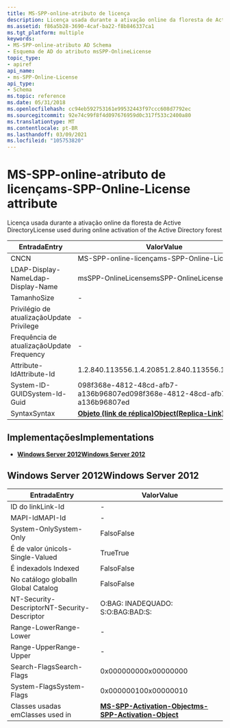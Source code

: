 ```yaml
---
title: MS-SPP-online-atributo de licença
description: Licença usada durante a ativação online da floresta de Active Directory | MS-SPP-online-atributo de licença
ms.assetid: f86a5b28-3690-4caf-ba22-f8b846337ca1
ms.tgt_platform: multiple
keywords:
- MS-SPP-online-atributo AD Schema
- Esquema de AD do atributo msSPP-OnlineLicense
topic_type:
- apiref
api_name:
- ms-SPP-Online-License
api_type:
- Schema
ms.topic: reference
ms.date: 05/31/2018
ms.openlocfilehash: cc94eb592753161e99532443f97ccc608d7792ec
ms.sourcegitcommit: 92e74c99f8f4d097676959d0c317f533c2400a80
ms.translationtype: MT
ms.contentlocale: pt-BR
ms.lasthandoff: 03/09/2021
ms.locfileid: "105753820"
---
```

# <a name="ms-spp-online-license-attribute"></a><span data-ttu-id="7e755-105">MS-SPP-online-atributo de licença</span><span class="sxs-lookup"><span data-stu-id="7e755-105">ms-SPP-Online-License attribute</span></span>

<span data-ttu-id="7e755-106">Licença usada durante a ativação online da floresta de Active Directory</span><span class="sxs-lookup"><span data-stu-id="7e755-106">License used during online activation of the Active Directory forest</span></span>



| <span data-ttu-id="7e755-107">Entrada</span><span class="sxs-lookup"><span data-stu-id="7e755-107">Entry</span></span> | <span data-ttu-id="7e755-108">Valor</span><span class="sxs-lookup"><span data-stu-id="7e755-108">Value</span></span> |
|-------------------|-------------------------------------------------------|
| <span data-ttu-id="7e755-109">CN</span><span class="sxs-lookup"><span data-stu-id="7e755-109">CN</span></span>                | <span data-ttu-id="7e755-110">MS-SPP-online-licença</span><span class="sxs-lookup"><span data-stu-id="7e755-110">ms-SPP-Online-License</span></span>                                 |
| <span data-ttu-id="7e755-111">LDAP-Display-Name</span><span class="sxs-lookup"><span data-stu-id="7e755-111">Ldap-Display-Name</span></span> | <span data-ttu-id="7e755-112">msSPP-OnlineLicense</span><span class="sxs-lookup"><span data-stu-id="7e755-112">msSPP-OnlineLicense</span></span>                                   |
| <span data-ttu-id="7e755-113">Tamanho</span><span class="sxs-lookup"><span data-stu-id="7e755-113">Size</span></span>              | \-                                                    |
| <span data-ttu-id="7e755-114">Privilégio de atualização</span><span class="sxs-lookup"><span data-stu-id="7e755-114">Update Privilege</span></span>  | \-                                                    |
| <span data-ttu-id="7e755-115">Frequência de atualização</span><span class="sxs-lookup"><span data-stu-id="7e755-115">Update Frequency</span></span>  | \-                                                    |
| <span data-ttu-id="7e755-116">Attribute-Id</span><span class="sxs-lookup"><span data-stu-id="7e755-116">Attribute-Id</span></span>      | <span data-ttu-id="7e755-117">1.2.840.113556.1.4.2085</span><span class="sxs-lookup"><span data-stu-id="7e755-117">1.2.840.113556.1.4.2085</span></span>                               |
| <span data-ttu-id="7e755-118">System-ID-GUID</span><span class="sxs-lookup"><span data-stu-id="7e755-118">System-Id-Guid</span></span>    | <span data-ttu-id="7e755-119">098f368e-4812-48cd-afb7-a136b96807ed</span><span class="sxs-lookup"><span data-stu-id="7e755-119">098f368e-4812-48cd-afb7-a136b96807ed</span></span>                  |
| <span data-ttu-id="7e755-120">Syntax</span><span class="sxs-lookup"><span data-stu-id="7e755-120">Syntax</span></span>            | [<span data-ttu-id="7e755-121">**Objeto (link de réplica)**</span><span class="sxs-lookup"><span data-stu-id="7e755-121">**Object(Replica-Link)**</span></span>](s-object-replica-link.md) |



## <a name="implementations"></a><span data-ttu-id="7e755-122">Implementações</span><span class="sxs-lookup"><span data-stu-id="7e755-122">Implementations</span></span>

-   [<span data-ttu-id="7e755-123">**Windows Server 2012**</span><span class="sxs-lookup"><span data-stu-id="7e755-123">**Windows Server 2012**</span></span>](#windows-server-2012)

## <a name="windows-server-2012"></a><span data-ttu-id="7e755-124">Windows Server 2012</span><span class="sxs-lookup"><span data-stu-id="7e755-124">Windows Server 2012</span></span>



| <span data-ttu-id="7e755-125">Entrada</span><span class="sxs-lookup"><span data-stu-id="7e755-125">Entry</span></span> | <span data-ttu-id="7e755-126">Valor</span><span class="sxs-lookup"><span data-stu-id="7e755-126">Value</span></span> |
|------------------------|-------------------------------------------------------------------------|
| <span data-ttu-id="7e755-127">ID do link</span><span class="sxs-lookup"><span data-stu-id="7e755-127">Link-Id</span></span>                | \-                                                                      |
| <span data-ttu-id="7e755-128">MAPI-Id</span><span class="sxs-lookup"><span data-stu-id="7e755-128">MAPI-Id</span></span>                | \-                                                                      |
| <span data-ttu-id="7e755-129">System-Only</span><span class="sxs-lookup"><span data-stu-id="7e755-129">System-Only</span></span>            | <span data-ttu-id="7e755-130">Falso</span><span class="sxs-lookup"><span data-stu-id="7e755-130">False</span></span>                                                                   |
| <span data-ttu-id="7e755-131">É de valor único</span><span class="sxs-lookup"><span data-stu-id="7e755-131">Is-Single-Valued</span></span>       | <span data-ttu-id="7e755-132">True</span><span class="sxs-lookup"><span data-stu-id="7e755-132">True</span></span>                                                                    |
| <span data-ttu-id="7e755-133">É indexado</span><span class="sxs-lookup"><span data-stu-id="7e755-133">Is Indexed</span></span>             | <span data-ttu-id="7e755-134">Falso</span><span class="sxs-lookup"><span data-stu-id="7e755-134">False</span></span>                                                                   |
| <span data-ttu-id="7e755-135">No catálogo global</span><span class="sxs-lookup"><span data-stu-id="7e755-135">In Global Catalog</span></span>      | <span data-ttu-id="7e755-136">Falso</span><span class="sxs-lookup"><span data-stu-id="7e755-136">False</span></span>                                                                   |
| <span data-ttu-id="7e755-137">NT-Security-Descriptor</span><span class="sxs-lookup"><span data-stu-id="7e755-137">NT-Security-Descriptor</span></span> | <span data-ttu-id="7e755-138">O:BAG: INADEQUADO: S:</span><span class="sxs-lookup"><span data-stu-id="7e755-138">O:BAG:BAD:S:</span></span>                                                            |
| <span data-ttu-id="7e755-139">Range-Lower</span><span class="sxs-lookup"><span data-stu-id="7e755-139">Range-Lower</span></span>            | \-                                                                      |
| <span data-ttu-id="7e755-140">Range-Upper</span><span class="sxs-lookup"><span data-stu-id="7e755-140">Range-Upper</span></span>            | \-                                                                      |
| <span data-ttu-id="7e755-141">Search-Flags</span><span class="sxs-lookup"><span data-stu-id="7e755-141">Search-Flags</span></span>           | <span data-ttu-id="7e755-142">0x00000000</span><span class="sxs-lookup"><span data-stu-id="7e755-142">0x00000000</span></span>                                                              |
| <span data-ttu-id="7e755-143">System-Flags</span><span class="sxs-lookup"><span data-stu-id="7e755-143">System-Flags</span></span>           | <span data-ttu-id="7e755-144">0x00000010</span><span class="sxs-lookup"><span data-stu-id="7e755-144">0x00000010</span></span>                                                              |
| <span data-ttu-id="7e755-145">Classes usadas em</span><span class="sxs-lookup"><span data-stu-id="7e755-145">Classes used in</span></span>        | [<span data-ttu-id="7e755-146">**MS-SPP-Activation-Object**</span><span class="sxs-lookup"><span data-stu-id="7e755-146">**ms-SPP-Activation-Object**</span></span>](c-msspp-activationobject.md)<br/> |



 

 





